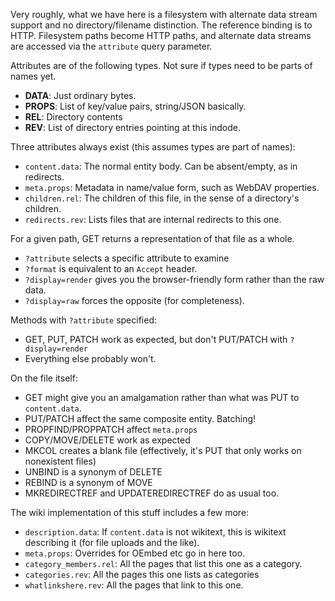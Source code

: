Very roughly, what we have here is a filesystem with alternate data stream support and no
directory/filename distinction. The reference binding is to HTTP. Filesystem paths become
HTTP paths, and alternate data streams are accessed via the `attribute` query parameter.

Attributes are of the following types. Not sure if types need to be parts of names yet.
* **DATA**: Just ordinary bytes.
* **PROPS**: List of key/value pairs, string/JSON basically.
* **REL**: Directory contents
* **REV**: List of directory entries pointing at this indode.

Three attributes always exist (this assumes types are part of names):
* `content.data`: The normal entity body. Can be absent/empty, as in redirects.
* `meta.props`: Metadata in name/value form, such as WebDAV properties.
* `children.rel`: The children of this file, in the sense of a directory's children.
* `redirects.rev`: Lists files that are internal redirects to this one.

For a given path, GET returns a representation of that file as a whole.
* `?attribute` selects a specific attribute to examine
* `?format` is equivalent to an `Accept` header.
* `?display=render` gives you the browser-friendly form rather than the raw data.
* `?display=raw` forces the opposite (for completeness).

Methods with `?attribute` specified:
* GET, PUT, PATCH work as expected, but don't PUT/PATCH with `?display=render`
* Everything else probably won't.

On the file itself:
* GET might give you an amalgamation rather than what was PUT to `content.data`.
* PUT/PATCH affect the same composite entity. Batching!
* PROPFIND/PROPPATCH affect `meta.props`
* COPY/MOVE/DELETE work as expected
* MKCOL creates a blank file (effectively, it's PUT that only works on nonexistent files)
* UNBIND is a synonym of DELETE
* REBIND is a synonym of MOVE
* MKREDIRECTREF and UPDATEREDIRECTREF do as usual too.

The wiki implementation of this stuff includes a few more:
* `description.data`: If `content.data` is not wikitext, this is wikitext describing it (for file uploads and the like).
* `meta.props`: Overrides for OEmbed etc go in here too.
* `category_members.rel`: All the pages that list this one as a category.
* `categories.rev`: All the pages this one lists as categories
* `whatlinkshere.rev`: All the pages that link to this one.

